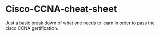 # Cisco-CCNA-cheat-sheet
Just a basic break down of what one needs to learn in order to pass the cisco CCNA gertification.
